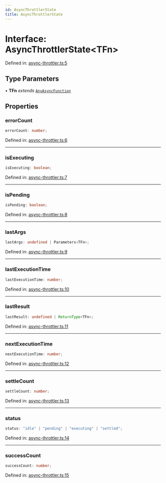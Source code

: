 ```yaml
---
id: AsyncThrottlerState
title: AsyncThrottlerState
---
```


<!-- DO NOT EDIT: this page is autogenerated from the type comments -->

# Interface: AsyncThrottlerState\<TFn\>

Defined in: [async-throttler.ts:5](https://github.com/TanStack/pacer/blob/main/packages/pacer/src/async-throttler.ts#L5)

## Type Parameters

• **TFn** *extends* [`AnyAsyncFunction`](../../type-aliases/anyasyncfunction.md)

## Properties

### errorCount

```ts
errorCount: number;
```

Defined in: [async-throttler.ts:6](https://github.com/TanStack/pacer/blob/main/packages/pacer/src/async-throttler.ts#L6)

***

### isExecuting

```ts
isExecuting: boolean;
```

Defined in: [async-throttler.ts:7](https://github.com/TanStack/pacer/blob/main/packages/pacer/src/async-throttler.ts#L7)

***

### isPending

```ts
isPending: boolean;
```

Defined in: [async-throttler.ts:8](https://github.com/TanStack/pacer/blob/main/packages/pacer/src/async-throttler.ts#L8)

***

### lastArgs

```ts
lastArgs: undefined | Parameters<TFn>;
```

Defined in: [async-throttler.ts:9](https://github.com/TanStack/pacer/blob/main/packages/pacer/src/async-throttler.ts#L9)

***

### lastExecutionTime

```ts
lastExecutionTime: number;
```

Defined in: [async-throttler.ts:10](https://github.com/TanStack/pacer/blob/main/packages/pacer/src/async-throttler.ts#L10)

***

### lastResult

```ts
lastResult: undefined | ReturnType<TFn>;
```

Defined in: [async-throttler.ts:11](https://github.com/TanStack/pacer/blob/main/packages/pacer/src/async-throttler.ts#L11)

***

### nextExecutionTime

```ts
nextExecutionTime: number;
```

Defined in: [async-throttler.ts:12](https://github.com/TanStack/pacer/blob/main/packages/pacer/src/async-throttler.ts#L12)

***

### settleCount

```ts
settleCount: number;
```

Defined in: [async-throttler.ts:13](https://github.com/TanStack/pacer/blob/main/packages/pacer/src/async-throttler.ts#L13)

***

### status

```ts
status: "idle" | "pending" | "executing" | "settled";
```

Defined in: [async-throttler.ts:14](https://github.com/TanStack/pacer/blob/main/packages/pacer/src/async-throttler.ts#L14)

***

### successCount

```ts
successCount: number;
```

Defined in: [async-throttler.ts:15](https://github.com/TanStack/pacer/blob/main/packages/pacer/src/async-throttler.ts#L15)
